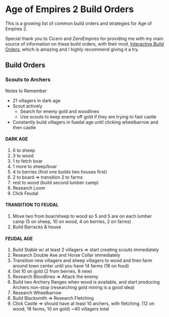 # Age of Empires 2 Build Orders

This is a growing list of common build orders and strategies for Age of Empires 2. 

Special thank you to Cicero and ZeroEmpires for providing me with my main source of information on these build orders, with their mod, [Interactive Build Orders](https://www.ageofempires.com/mods/details/2359), which is amazing and I highly recommend giving it a try.

## Build Orders

### Scouts to Archers

Notes to Remember
- 21 villagers in dark age
- Scout actively
    - Search for enemy gold and woodlines
    - Use scouts to keep enemy off gold if they are trying to fast castle
- Constantly build villagers in fuedal age until clicking wheelbarrow and then castle

#### DARK AGE
1. 6 to sheep
2. 3 to wood
3. 1 to fetch boar
4. 1 more to sheep/boar
5. 4 to berries (first one builds two houses first)
6. 2 to board => transition 2 to farms
7. rest to wood (build second lumber camp)
8. Research Loom
9. Click Feudal

#### TRANSITION TO FEUDAL

1. Move two from boar/sheep to wood so 5 and 5 are on each lumber camp (5 on sheep, 10 on wood, 4 on berries, 2 on farms)
2. Build Barracks & house

#### FEUDAL AGE
1. Build Stable w/ at least 2 villagers => start creating scouts immediately
2. Research Double Axe and Horse Collar immediately
3. Transition new villagers and sheep villagers to wood and then farm around town center until you have 14 farms (18 on food)
4. Get 10 on gold (2 from berries, 8 new)
5. Research Bloodlines => Attack the enemy
6. Build two Archery Ranges when wood is available, and start producing Archers non-stop (researching gold mining is a good idea)
7. Research Wheelbarrow
8. Build Blacksmith => Research Fletching
9. Click Castle => should have at least 10 archers, with fletching. (12 on wood, 18 farms, 10 on gold) ~40 villagers total